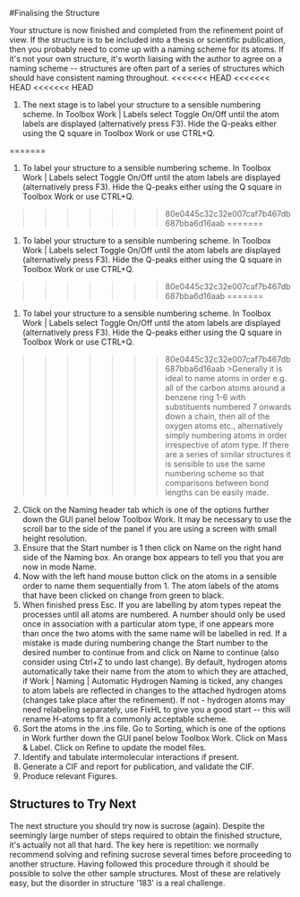 #Finalising the Structure

Your structure is now finished and completed from the refinement point of view. If the structure is to be included into a thesis or scientific publication, then you probably need to come up with a naming scheme for its atoms. If it's not your own structure, it's worth liaising with the author to agree on a naming scheme -- structures are often part of a series of structures which should have consistent naming throughout.
<<<<<<< HEAD
<<<<<<< HEAD
<<<<<<< HEAD
1. The next stage is to label your structure to a sensible numbering scheme. In Toolbox Work | Labels select Toggle On/Off until the atom labels are displayed (alternatively press F3). Hide the Q-peaks either using the Q square in Toolbox Work or use CTRL+Q.
	
=======
1. To label your structure to a sensible numbering scheme. In Toolbox Work | Labels select Toggle On/Off until the atom labels are displayed (alternatively press F3). Hide the Q-peaks either using the Q square in Toolbox Work or use CTRL+Q.
>>>>>>> 80e0445c32c32e007caf7b467db687bba6d16aab
=======
1. To label your structure to a sensible numbering scheme. In Toolbox Work | Labels select Toggle On/Off until the atom labels are displayed (alternatively press F3). Hide the Q-peaks either using the Q square in Toolbox Work or use CTRL+Q.
>>>>>>> 80e0445c32c32e007caf7b467db687bba6d16aab
=======
1. To label your structure to a sensible numbering scheme. In Toolbox Work | Labels select Toggle On/Off until the atom labels are displayed (alternatively press F3). Hide the Q-peaks either using the Q square in Toolbox Work or use CTRL+Q.
>>>>>>> 80e0445c32c32e007caf7b467db687bba6d16aab
	>Generally it is ideal to name atoms in order e.g. all of the carbon atoms around a benzene ring 1-6 with substituents numbered 7 onwards down a chain, then all of the oxygen atoms etc., alternatively simply numbering atoms in order irrespective of atom type. If there are a series of similar structures it is sensible to use the same numbering scheme so that comparisons between bond lengths can be easily made.

2.	Click on the Naming header tab which is one of the options further down the GUI panel below Toolbox Work. It may be necessary to use the scroll bar to the side of the panel if you are using a screen with small height resolution.
3.	Ensure that the Start number is 1 then click on Name on the right hand side of the Naming box. An orange box appears to tell you that you are now in mode Name.
4.	Now with the left hand mouse button click on the atoms in a sensible order to name them sequentially from 1. The atom labels of the atoms that have been clicked on change from green to black.
5.	When finished press Esc. If you are labelling by atom types repeat the processes until all atoms are numbered. 
	A number should only be used once in association with a particular atom type, if one appears more than once the two atoms with the same name will be labelled in red. If a mistake is made during numbering change the Start number to the desired number to continue from and click on Name to continue (also consider using Ctrl+Z to undo last change).
	By default, hydrogen atoms automatically take their name from the atom to which they are attached, if Work | Naming | Automatic Hydrogen Naming is ticked, any changes to atom labels are reflected in changes to the attached hydrogen atoms (changes take place after the refinement). If not - hydrogen atoms may need relabeling separately, use FixHL to give you a good start -- this will rename H-atoms to fit a commonly acceptable scheme.
6.	Sort the atoms in the .ins file. Go to Sorting, which is one of the options in Work further down the GUI panel below Toolbox Work. Click on Mass \& Label. Click on Refine to update the model files.
7.	Identify and tabulate intermolecular interactions if present. 
8.	Generate a CIF and report for publication, and validate the CIF. 
9.	Produce relevant Figures.

## Structures to Try Next
The next structure you should try now is sucrose (again). Despite the seemingly large number of steps required to obtain the finished structure, it's actually not all that hard. The key here is repetition: we normally recommend solving and refining sucrose several times before proceeding to another structure. 
Having followed this procedure through it should be possible to solve the other sample structures. Most of these are relatively easy, but the disorder in structure '183' is a real challenge.
